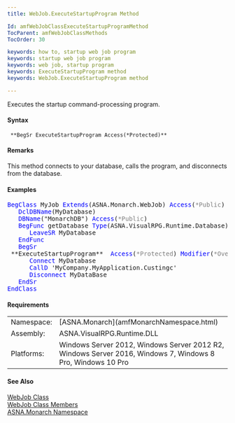 ```yaml
---
title: WebJob.ExecuteStartupProgram Method

Id: amfWebJobClassExecuteStartupProgramMethod
TocParent: amfWebJobClassMethods
TocOrder: 30

keywords: how to, startup web job program
keywords: startup web job program
keywords: web job, startup program
keywords: ExecuteStartupProgram method
keywords: WebJob.ExecuteStartupProgram method

---
```


Executes the startup command-processing program.

#### Syntax
<pre class="prettyprint"><code class="avr"> **BegSr ExecuteStartupProgram Access(*Protected)**  </code></pre>

#### Remarks
This method connects to your database, calls the program, and disconnects from the database.

#### Examples
<pre class="example"><span style="color:blue">BegClass</span> MyJob <span style="color:blue">Extends</span>(ASNA.Monarch.WebJob) <span style="color:blue">Access</span>(<span style="color:gray">*Public</span>)
   <span style="color:blue">DclDB</span><span style="color:blue">Name</span>(MyDatabase) 
   <span style="color:blue">DBName</span>("MonarchDB") <span style="color:blue">Access</span>(<span style="color:gray">*Public</span>)
   <span style="color:blue">BegFunc</span> getDatabase <span style="color:blue">Type</span>(ASNA.VisualRPG.Runtime.Database) <span style="color:blue">Access</span>(<span style="color:gray">*Protected</span>) <span style="color:blue">Modifier</span>(<span style="color:gray">*Overrides</span>)
      <span style="color:blue">LeaveSR</span> MyDatabase
   <span style="color:blue">EndFunc</span>
   <span style="color:#0000ff">BegSr</span>
 **ExecuteStartupProgram**  <span style="color:blue">Access</span>(<span style="color:gray">*Protected</span>) <span style="color:blue">Modifier</span>(<span style="color:gray">*Overrides</span>)
      <span style="color:#0000ff">Connect</span> MyDatabase
      <span style="color:#0000ff">CallD</span> 'MyCompany.MyApplication.Custingc'
      <span style="color:#0000ff">Disconnect</span> MyDataBase
   <span style="color:#0000ff">EndSr</span>
<span style="color:#0000ff">EndClass</span></pre>

<!-- -->

#### Requirements
<table class="dttable" cellspacing="0" cellpadding="4" width="60%">
           <colgroup>
            <col width="15%" style="font-weight:bold" />
            <col width="85%" />
          </colgroup>
          <tr>
            <td>Namespace:</td>
            <td>[ASNA.Monarch](amfMonarchNamespace.html)</td>
          </tr>
          <tr>
            <td>Assembly:</td>
            <td>ASNA.VisualRPG.Runtime.DLL</td>
          </tr>
         <tr>
            <td>Platforms:</td>
            <td> Windows Server 2012, Windows Server 2012 R2, Windows Server 2016,  Windows 7, Windows 8 Pro, Windows 10 Pro</td>
         </tr>
</table>

<!-- end -->

#### See Also
[WebJob Class](amfWebJobClass.html) <br /> [WebJob Class Members](amfWebJobClassMembers.html) <br /> [ASNA.Monarch Namespace](amfMonarchNamespace.html) 
